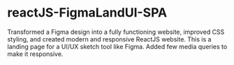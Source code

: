 # reactJS-FigmaLandUI-SPA
Transformed a Figma design into a fully functioning website, improved CSS styling, and created modern and responsive ReactJS website. This is a landing page for a UI/UX sketch tool like Figma. Added few media queries to make it responsive.
